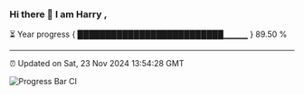 ### Hi there 👋 I am Harry , 

⏳ Year progress { ██████████████████████████▁▁▁▁ } 89.50 %

---

⏰ Updated on Sat, 23 Nov 2024 13:54:28 GMT

![Progress Bar CI](https://github.com/duykhang68/duykhang68/workflows/Progress%20Bar%20CI/badge.svg)
